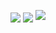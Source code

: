 <p align="center">
  <picture>
    <source
      srcset="https://github-readme-stats.vercel.app/api?username=NOTtanuki&count_private=true&&show_icons=true&rank_icon=github&hide_border=true&bg_color=00000000&theme=light"
      media="(prefers-color-scheme: light)"
    />
    <source
      srcset="https://github-readme-stats.vercel.app/api?username=NOTtanuki&count_private=true&&show_icons=true&rank_icon=github&hide_border=true&bg_color=00000000"
      media="(prefers-color-scheme: light), (prefers-color-scheme: no-preference)"
    />
    <img align="center" src="https://github-readme-stats.vercel.app/api?username=NOTtanuki&count_private=true&&show_icons=true&rank_icon=github&hide_border=true&bg_color=00000000" />
  </picture>

  <picture>
    <source
      srcset="https://github-readme-stats.vercel.app/api/top-langs?username=NOTtanuki&hide=javascript%2Chtml%2Ccss%2Cobjective-c&exclude_repo=srb2kart%2CaieBootstrap&size_weight=0&count_weight=1&langs_count=10&layout=compact&hide_border=true&bg_color=00000000&theme=light"
      media="(prefers-color-scheme: light)"
    />
    <source
      srcset="https://github-readme-stats.vercel.app/api/top-langs?username=NOTtanuki&hide=javascript%2Chtml%2Ccss%2Cobjective-c&exclude_repo=srb2kart%2CaieBootstrap&size_weight=0&count_weight=1&langs_count=10&layout=compact&hide_border=true&bg_color=00000000"
      media="(prefers-color-scheme: light), (prefers-color-scheme: no-preference)"
    />
    <img align="center" src="https://github-readme-stats.vercel.app/api/top-langs?username=NOTtanuki&hide=javascript%2Chtml%2Ccss%2Cobjective-c&exclude_repo=srb2kart%2CaieBootstrap&size_weight=0&count_weight=1&langs_count=10&layout=compact&hide_border=true&bg_color=00000000" />
  </picture>
   <img src="https://streak-stats.demolab.com?user=NOTtanuki&theme=light&hide_border=true&background=00000000" />
</p>
